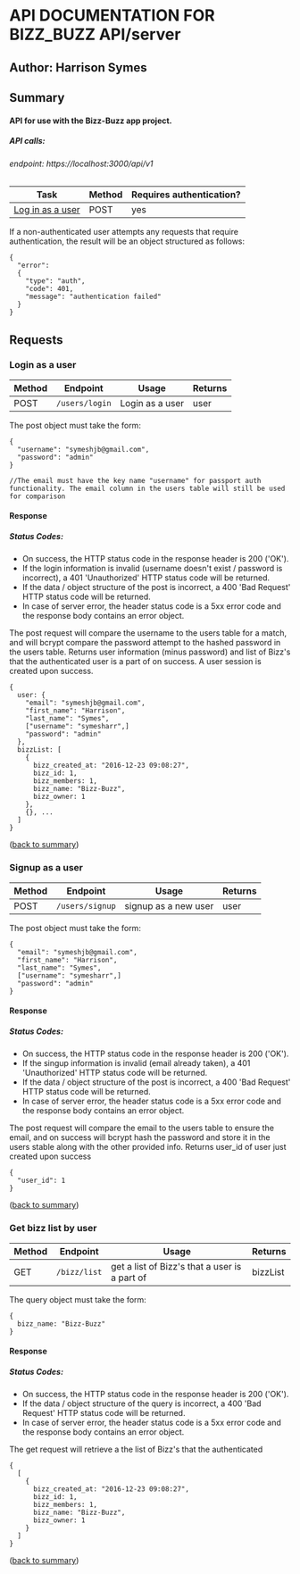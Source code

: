 # API DOCUMENTATION FOR BIZZ_BUZZ API/server

## Author: Harrison Symes

## Summary

#### API for use with the Bizz-Buzz app project.

##### API calls:

###### endpoint: https://localhost:3000/api/v1

| Task | Method | Requires authentication? |
| ------ | -------- | -------- |
| [Log in as a user](#login-as-user) | POST | yes |



If a non-authenticated user attempts any requests that require authentication, the result will be an object structured as follows:

    {
      "error":
      {
        "type": "auth",
        "code": 401,
        "message": "authentication failed"
      }
    }

## Requests

### Login as a user


| Method | Endpoint | Usage | Returns |
| ------ | -------- | ----- | ------- |
| POST | `/users/login` | Login as a user | user |


The post object must take the form:

    {
      "username": "symeshjb@gmail.com",
      "password": "admin"
    }

    //The email must have the key name "username" for passport auth functionality. The email column in the users table will still be used for comparison

#### Response

##### Status Codes:
  * On success, the HTTP status code in the response header is 200 ('OK').
  * If the login information is invalid (username doesn't exist / password is incorrect), a 401 'Unauthorized' HTTP status code will be returned.
  * If the data / object structure of the post is incorrect, a 400 'Bad Request' HTTP status code will be returned.
  * In case of server error, the header status code is a 5xx error code and the response body contains an error object.


The post request will compare the username to the users table for a match, and will bcrypt compare the password attempt to the hashed password in the users table. Returns user information (minus password)  and list of Bizz's that the authenticated user is a part of on success. A user session is created upon success.

    {
      user: {
        "email": "symeshjb@gmail.com",
        "first_name": "Harrison",
        "last_name": "Symes",
        ["username": "symesharr",]
        "password": "admin"
      },
      bizzList: [
        {
          bizz_created_at: "2016-12-23 09:08:27",
          bizz_id: 1,
          bizz_members: 1,
          bizz_name: "Bizz-Buzz",
          bizz_owner: 1
        },
        {}, ...
      ]
    }

([back to summary](#summary))  


### Signup as a user

| Method | Endpoint | Usage | Returns |
| ------ | -------- | ----- | ------- |
| POST | `/users/signup` | signup as a new user | user |

The post object must take the form:

    {
      "email": "symeshjb@gmail.com",
      "first_name": "Harrison",
      "last_name": "Symes",
      ["username": "symesharr",]
      "password": "admin"
    }

#### Response

##### Status Codes:
  * On success, the HTTP status code in the response header is 200 ('OK').
  * If the singup information is invalid (email already taken), a 401 'Unauthorized' HTTP status code will be returned.
  * If the data / object structure of the post is incorrect, a 400 'Bad Request' HTTP status code will be returned.
  * In case of server error, the header status code is a 5xx error code and the response body contains an error object.

The post request will compare the email to the users table to ensure the email, and on success will bcrypt hash the password and store it in the users stable along with the other provided info.  Returns user_id of user just created upon success

    {
      "user_id": 1
    }

([back to summary](#summary))


### Get bizz list by user

| Method | Endpoint | Usage | Returns |
| ------ | -------- | ----- | ------- |
| GET | `/bizz/list` | get a list of Bizz's that a user is a part of | bizzList |

The query object must take the form:

    {
      bizz_name: "Bizz-Buzz"
    }

#### Response

##### Status Codes:
  * On success, the HTTP status code in the response header is 200 ('OK').
  * If the data / object structure of the query is incorrect, a 400 'Bad Request' HTTP status code will be returned.
  * In case of server error, the header status code is a 5xx error code and the response body contains an error object.

The get request will retrieve a the list of Bizz's that the authenticated

    {
      [
        {
          bizz_created_at: "2016-12-23 09:08:27",
          bizz_id: 1,
          bizz_members: 1,
          bizz_name: "Bizz-Buzz",
          bizz_owner: 1
        }
      ]
    }

([back to summary](#summary))
